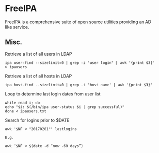 # FreeIPA

FreeIPA is a comprehensive suite of open source utilities providing an AD like service. 

## Misc.

Retrieve a list of all users in LDAP

    ipa user-find --sizelimit=0 | grep -i "user login" | awk '{print $3}' > ipausers

Retrieve a list of all hosts in LDAP

    ipa host-find --sizelimit=0 | grep -i 'host name' | awk '{print $3}' 

Loop to determine last login dates from user list

    while read i; do
	echo "$i: $(/bin/ipa user-status $i | grep successful)"
    done < ipausers.txt

Search for logins prior to $DATE

    awk '$NF < "20170201"' lastlogins
    
    E.g.

    awk ‘$NF < $(date -d “now -60 days”)